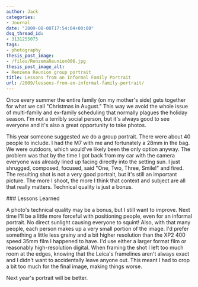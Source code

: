 ```yaml
---
author: Jack
categories:
- Journal
date: "2009-08-08T17:54:04+00:00"
dsq_thread_id:
- 3131255075
tags:
- photography
thesis_post_image:
- /files/RenzemaReunion006.jpg
thesis_post_image_alt:
- Renzema Reunion group portrait
title: Lessons from an Informal Family Portrait
url: /2009/lessons-from-an-informal-family-portrait/
---
```


Once every summer the entire family (on my mother's side) gets together for what we call "Christmas in August." This way we avoid the whole issue of multi-family and ex-family scheduling that normally plagues the holiday season. I'm not a terribly social person, but it's always good to see everyone and it's also a great opportunity to take photos.

This year someone suggested we do a group portrait. There were about 40 people to include. I had the M7 with me and fortunately a 28mm in the bag. We were outdoors, which would've likely been the only option anyway. The problem was that by the time I got back from my car with the camera everyone was already lined up facing directly into the setting sun. I just shrugged, composed, focused, said "One, Two, Three, Smile!" and fired. The resulting shot is not a very good portrait, but it's still an important picture. The more I shoot, the more I think that context and subject are all that really matters. Technical quality is just a bonus.

\### Lessons Learned

A photo's technical quality may be a bonus, but I still want to improve. Next time I'll be a little more forceful with positioning people, even for an informal portrait. No direct sunlight causing everyone to squint! Also, with that many people, each person makes up a very small portion of the image. I'd prefer something a little less grainy and a bit higher resolution than the XP2 400 speed 35mm film I happened to have. I'd use either a larger format film or reasonably high-resolution digital. When framing the shot I left too much room at the edges, knowing that the Leica's framelines aren't always exact and I didn't want to accidentally leave anyone out. This meant I had to crop a bit too much for the final image, making things worse.

Next year's portrait will be better.